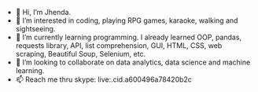 - 👋 Hi, I’m Jhenda.
- 👀 I’m interested in coding, playing RPG games, karaoke, walking and sightseeing.
- 🌱 I’m currently learning programming. I already learned OOP, pandas, requests library, API, list comprehension, GUI, HTML, CSS, web scraping, Beautiful Soup, Selenium, etc.
- 💞️ I’m looking to collaborate on data analytics, data science and machine learning.
- 📫 Reach me thru skype: live:.cid.a600496a78420b2c

<!---
Jhenda2022/Jhenda2022 is a ✨ special ✨ repository because its `README.md` (this file) appears on your GitHub profile.
You can click the Preview link to take a look at your changes.
--->
